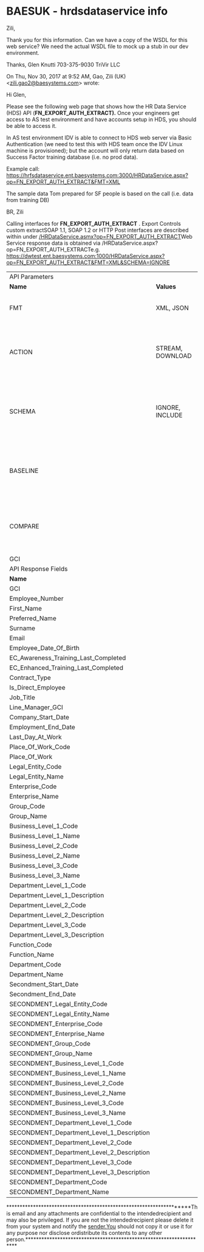 # BAESUK - hrdsdataservice info

Zili,

Thank you for this information. Can we have a copy of the WSDL for this web service? We need the actual WSDL file to mock up a stub in our dev environment.

Thanks,
Glen Knutti
703-375-9030
TriVir LLC

On Thu, Nov 30, 2017 at 9:52 AM, Gao, Zili (UK) <[zili.gao2@baesystems.com](mailto:zili.gao2@baesystems.com)\> wrote:

Hi Glen,

Please see the following web page that shows how the HR Data Service (HDS) API (**FN\_EXPORT\_AUTH\_EXTRACT).** Once your engineers get access to AS test environment and have accounts setup in HDS, you should be able to access it.

In AS test environment IDV is able to connect to HDS web server via Basic Authentication (we need to test this with HDS team once the IDV Linux machine is provisioned); but the account will only return data based on Success Factor training database (i.e. no prod data).

Example call: <https://hrfsdataservice.ent.baesystems.com:3000/HRDataService.aspx?op=FN_EXPORT_AUTH_EXTRACT&FMT=XML>

The sample data Tom prepared for SF people is based on the call (i.e. data from training DB)

BR,
Zili

Calling interfaces for **FN\_EXPORT\_AUTH\_EXTRACT** . Export Controls custom extractSOAP 1.1, SOAP 1.2 or HTTP Post interfaces are described within under [/HRDataService.asmx?op=FN_EXPORT_AUTH_EXTRACT](https://dwtest.ent.baesystems.com:1000/HRDataService.asmx?op=FN_EXPORT_AUTH_EXTRACT)Web Service response data is obtained via /HRDataService.aspx?op=FN\_EXPORT\_AUTH\_EXTRACTe.g. <https://dwtest.ent.baesystems.com:1000/HRDataService.aspx?op=FN_EXPORT_AUTH_EXTRACT&FMT=XML&SCHEMA=IGNORE>

|     |     |     |     |
| --- | --- | --- | --- |
| API Parameters |     |     |     |     |     |
| **Name** | **Values** | **Default** | **Description** |     |     |
| FMT | XML, JSON | XML | Specifies the response format (JSON file or XML response) |     |     |
| ACTION | STREAM, DOWNLOAD | STREAM | Return data within the web service HTTP response or as a download file. Applies to FMT=XML only |     |     |
| SCHEMA | IGNORE, INCLUDE | INCLUDE | Specifies whether responses includes the schema definition. Applies to FMT=XML only |     |     |
| BASELINE | <snapshot name> |     | Saves the returned data under a named basline, for later comparison via a COMPARE operation |     |     |
| COMPARE | <snapshot name> |     | Compare response to a named baseline, returning only additions, changes and deletions |     |     |
| GCI | <GCI> | %   | GCI number |     |     |
| API Response Fields |     |     |     |     |     |
| **Name** |     |     | **Type** | **Description** | **Primary Key** |
| GCI |     |     | System.String | GCI Number | Y   |
| Employee\_Number |     |     | System.String | Legacy Payroll Number |     |
| First\_Name |     |     | System.String | First Name |     |
| Preferred\_Name |     |     | System.String | Preferred First Name |     |
| Surname |     |     | System.String | Last Name |     |
| Email |     |     | System.String | Email Address (Business) |     |
| Employee\_Date\_Of\_Birth |     |     | System.DateTime | Date Of Birth |     |
| EC\_Awareness\_Training\_Last\_Completed |     |     | System.DateTime | Export Controls Awareness Training Completed (Last) |     |
| EC\_Enhanced\_Training\_Last\_Completed |     |     | System.DateTime | Export Controls Enhanced Training Completed (Last) |     |
| Contract\_Type |     |     | System.String | Contract Type (Contingent Worker, Employee, ...) |     |
| Is\_Direct\_Employee |     |     | System.String | Direct Employee Indicator |     |
| Job\_Title |     |     | System.String | Job Title |     |
| Line\_Manager\_GCI |     |     | System.String | Line Manager GCI |     |
| Company\_Start\_Date |     |     | System.DateTime | Continuous Service Start Date |     |
| Employment\_End\_Date |     |     | System.DateTime | Employment End Date (from Contingent Worker End Date if available, otherwise Employment End Date) |     |
| Last\_Day\_At\_Work |     |     | System.DateTime | Last Day At Work |     |
| Place\_Of\_Work\_Code |     |     | System.String | Place Of Work Code |     |
| Place\_Of\_Work |     |     | System.String | Place Of Work Name |     |
| Legal\_Entity\_Code |     |     | System.String | Legal Entity Code (Home) |     |
| Legal\_Entity\_Name |     |     | System.String | Legal Entity Name (Home) |     |
| Enterprise\_Code |     |     | System.String | Enterprise Code (Home) |     |
| Enterprise\_Name |     |     | System.String | Enterprise Name (Home) |     |
| Group\_Code |     |     | System.String | Group Code (Home) |     |
| Group\_Name |     |     | System.String | Group Name (Home) |     |
| Business\_Level\_1\_Code |     |     | System.String | Business Level 1 Code (Home) |     |
| Business\_Level\_1\_Name |     |     | System.String | Business Level 1 Name (Home) |     |
| Business\_Level\_2\_Code |     |     | System.String | Business Level 2 Code (Home) |     |
| Business\_Level\_2\_Name |     |     | System.String | Business Level 2 Name (Home) |     |
| Business\_Level\_3\_Code |     |     | System.String | Business Level 3 Code (Home) |     |
| Business\_Level\_3\_Name |     |     | System.String | Business Level 3 Name (Home) |     |
| Department\_Level\_1\_Code |     |     | System.String | Department Level 1 Code (Home) |     |
| Department\_Level\_1\_Description |     |     | System.String | Department Level 1 Name (Home) |     |
| Department\_Level\_2\_Code |     |     | System.String | Department Level 2 Code (Home) |     |
| Department\_Level\_2\_Description |     |     | System.String | Department Level 2 Name (Home) |     |
| Department\_Level\_3\_Code |     |     | System.String | Department Level 3 Code (Home) |     |
| Department\_Level\_3\_Description |     |     | System.String | Department Level 3 Name (Home) |     |
| Function\_Code |     |     | System.String | Job Function Code (Home) |     |
| Function\_Name |     |     | System.String | Job Function Name (Home) |     |
| Department\_Code |     |     | System.String | Department Code (Home) |     |
| Department\_Name |     |     | System.String | Department Name (Home) |     |
| Secondment\_Start\_Date |     |     | System.DateTime | Secondment Start Date |     |
| Secondment\_End\_Date |     |     | System.DateTime | Secondment End Date |     |
| SECONDMENT\_Legal\_Entity\_Code |     |     | System.String | Legal Entity Code (host) |     |
| SECONDMENT\_Legal\_Entity\_Name |     |     | System.String | Legal Entity Name (host) |     |
| SECONDMENT\_Enterprise\_Code |     |     | System.String | Enterprise Code (host) |     |
| SECONDMENT\_Enterprise\_Name |     |     | System.String | Enterprise Name (host) |     |
| SECONDMENT\_Group\_Code |     |     | System.String | Group Code (host) |     |
| SECONDMENT\_Group\_Name |     |     | System.String | Group Name (host) |     |
| SECONDMENT\_Business\_Level\_1\_Code |     |     | System.String | Business Level 1 Code (host) |     |
| SECONDMENT\_Business\_Level\_1\_Name |     |     | System.String | Business Level 1 Name (host) |     |
| SECONDMENT\_Business\_Level\_2\_Code |     |     | System.String | Business Level 2 Code (host) |     |
| SECONDMENT\_Business\_Level\_2\_Name |     |     | System.String | Business Level 2 Name (host) |     |
| SECONDMENT\_Business\_Level\_3\_Code |     |     | System.String | Business Level 3 Code (host) |     |
| SECONDMENT\_Business\_Level\_3\_Name |     |     | System.String | Business Level 3 Name (host) |     |
| SECONDMENT\_Department\_Level\_1\_Code |     |     | System.String | Department Level 1 Code (host) |     |
| SECONDMENT\_Department\_Level\_1\_Description |     |     | System.String | Department Level 1 Name (host) |     |
| SECONDMENT\_Department\_Level\_2\_Code |     |     | System.String | Department Level 2 Code (host) |     |
| SECONDMENT\_Department\_Level\_2\_Description |     |     | System.String | Department Level 2 Name (host) |     |
| SECONDMENT\_Department\_Level\_3\_Code |     |     | System.String | Department Level 3 Code (host) |     |
| SECONDMENT\_Department\_Level\_3\_Description |     |     | System.String | Department Level 3 Name (host) |     |
| SECONDMENT\_Department\_Code |     |     | System.String | Department Code (Host) |     |
| SECONDMENT\_Department\_Name |     |     | System.String | Department Name (Host) |     |

\*\*\*\*\*\*\*\*\*\*\*\*\*\*\*\*\*\*\*\*\*\*\*\*\*\*\*\*\*\*\*\*\*\*\*\*\*\*\*\*\*\*\*\*\*\*\*\*\*\*\*\*\*\*\*\*\*\*\*\*\*\*\*\*\*\*\*\*This email and any attachments are confidential to the intendedrecipient and may also be privileged. If you are not the intendedrecipient please delete it from your system and notify the [sender.You](http://sender.You) should not copy it or use it for any purpose nor disclose ordistribute its contents to any other person.\*\*\*\*\*\*\*\*\*\*\*\*\*\*\*\*\*\*\*\*\*\*\*\*\*\*\*\*\*\*\*\*\*\*\*\*\*\*\*\*\*\*\*\*\*\*\*\*\*\*\*\*\*\*\*\*\*\*\*\*\*\*\*\*\*\*\*\*
